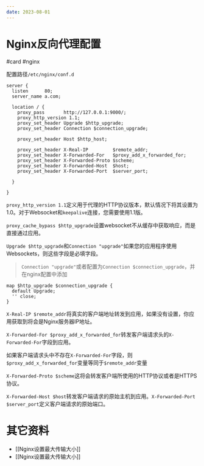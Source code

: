 ```yaml
---
date: 2023-08-01
---
```

# Nginx反向代理配置

#card #nginx 

配置路径`/etc/nginx/conf.d`

```nginx
server {
  listen      80;
  server_name a.com;

  location / {
    proxy_pass       http://127.0.0.1:9000/;
    proxy_http_version 1.1;
    proxy_set_header Upgrade $http_upgrade;
    proxy_set_header Connection $connection_upgrade;
    
    proxy_set_header Host $http_host;

    proxy_set_header X-Real-IP         $remote_addr;
    proxy_set_header X-Forwarded-For   $proxy_add_x_forwarded_for;
    proxy_set_header X-Forwarded-Proto $scheme;
    proxy_set_header X-Forwarded-Host  $host;
    proxy_set_header X-Forwarded-Port  $server_port;

  }

}
```

`proxy_http_version 1.1`定义用于代理的HTTP协议版本，默认情况下将其设置为1.0。对于Websocket和`keepalive`连接，您需要使用1.1版。

`proxy_cache_bypass $http_upgrade`设置websocket不从缓存中获取响应，而是直接通过应用。

`Upgrade $http_upgrade`和`Connection "upgrade"`如果您的应用程序使用Websockets，则这些字段是必填字段。

>`Connection "upgrade"`或者配置为`Connection $connection_upgrade`，并在nginx配置中添加

```nginx
map $http_upgrade $connection_upgrade {
  default Upgrade;
  '' close;
}
```

`X-Real-IP $remote_addr`将真实的客户端地址转发到应用，如果没有设置，你应用获取到将会是Nginx服务器IP地址。

`X-Forwarded-For $proxy_add_x_forwarded_for`转发客户端请求头的`X-Forwarded-For`字段到应用。

如果客户端请求头中不存在`X-Forwarded-For`字段，则`$proxy_add_x_forwarded_for`变量等同于`$remote_addr`变量

`X-Forwarded-Proto $scheme`这将会转发客户端所使用的HTTP协议或者是HTTPS协议。

​​`X-Forwarded-Host $host`转发客户端请求的原始主机到应用。`X-Forwarded-Port $server_port`定义客户端请求的原始端口。

# 其它资料

- [[Nginx设置最大传输大小]]
- [[Nginx设置最大传输大小]]